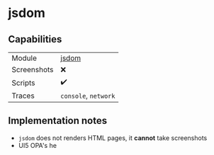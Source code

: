 # jsdom

## Capabilities

|  |  |
|---|---|
| Module | [jsdom](https://github.com/jsdom/jsdom/) |
| Screenshots | ❌ |
| Scripts | ✔️ |
| Traces | `console`, `network` |

## Implementation notes

* `jsdom` does not renders HTML pages, it **cannot** take screenshots
* UI5 OPA's he